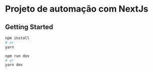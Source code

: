 # Projeto de automação com NextJs
## Getting Started

```bash
npm install
# or
yarn 
```
```bash
npm run dev
# or
yarn dev
```
